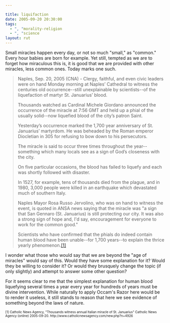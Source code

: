 ```yaml
---

title: liquifaction
date: 2005-09-20 20:30:00
tags:
  - ", "morality-religion
  - ", "science
layout: rut
---
```


<p>Small miracles happen every day, or not so much "small," as "common."  Every hour babies are born for example.  Yet still, tempted as we are to forget how miraculous this is, it is good that we are provided with other miracles, less common ones.  Today marks one such.  </p>  <blockquote><p>Naples, Sep. 20, 2005 (CNA) - Clergy, faithful, and even civic leaders were on hand Monday morning at Naples’ Cathedral to witness the centuries old occurrence--still unexplainable by scientists--of the liquefaction of martyr St. Januarius’ blood.  </p><p>Thousands watched as Cardinal Michele Giordano announced the occurrence of the miracle at 7:56 GMT and held up a phial of the usually solid--now liquefied blood of the city’s patron Saint.</p><p>  Yesterday’s occurrence marked the 1,700 year anniversary of St. Januarius’ martyrdom. He was beheaded by the Roman emperor Diocletian in 305 for refusing to bow down to his persecutors.</p><p>  The miracle is said to occur three times throughout the year--something which many locals see as a sign of God’s closeness with the city.</p><p>  On five particular occasions, the blood has failed to liquefy and each was shortly followed with disaster.</p><p>  In 1527, for example, tens of thousands died from the plague, and in 1980, 3,000 people were killed in an earthquake which devastated much of southern Italy.</p><p>  Naples Mayor Rosa Russo Jervolino, who was on hand to witness the event, is quoted in ANSA news saying that the miracle was "a sign that San Gennaro (St. Januarius) is still protecting our city. It was also a strong sign of hope and, I'd say, encouragement for everyone to work for the common good."</p><p>  Scientists who have confirmed that the phials do indeed contain human blood have been unable--for 1,700 years--to explain the thrice yearly phenomenon.<a href="http://www.catholicnewsagency.com/new.php?n=4926">[1]</a></p></blockquote>  <p>I wonder what those who would say that we are beyond the "age of miracles" would say of this.  Would they have some explanation for it?  Would they be willing to consider it?  Or would they brusquely change the topic (if only slightly) and attempt to answer some other question?</p>  <p>For it seems clear to me that the simplest explanation for human blood liquefying several times a year every year for hundreds of years must be divine intervention.  While naturally to apply Occam's Razor here would be to render it useless, it still stands to reason that here we see evidence of something beyond the laws of nature.</p>  <font size="-2"> [1] Catholic News Agency, "Thousands witness annual Italian miracle of St. Januarius" Catholic News Agency (online) 2005-09-20.  http://www.catholicnewsagency.com/new.php?n=4926 </font>

